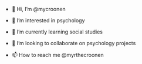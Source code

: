 - 👋 Hi, I’m @mycroonen
- 👀 I’m interested in psychology
- 🌱 I’m currently learning social studies
- 💞️ I’m looking to collaborate on psychology projects

- 📫 How to reach me @myrthecroonen

<!---
mycroonen/mycroonen is a ✨ special ✨ repository because its `README.md` (this file) appears on your GitHub profile.
You can click the Preview link to take a look at your changes.
--->
